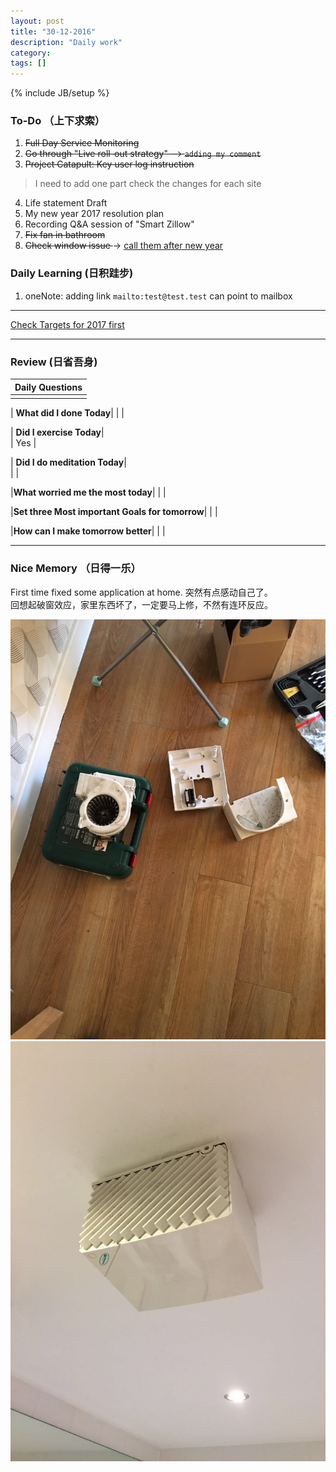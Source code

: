 ```yaml
---
layout: post
title: "30-12-2016"
description: "Daily work"
category: 
tags: []
---
```

{% include JB/setup %}

### To-Do （上下求索）

1. <s>Full Day Service Monitoring</s>  
2. <s>Go through "Live roll-out strategy" --> `adding my comment`</s>
3. <s>Project Catapult: Key user log instruction </s> 
> I need to add one part check the changes for each site   
4. Life statement Draft
5. My new year 2017 resolution plan
6. Recording Q&A session of "Smart Zillow"
7. <s>Fix fan in bathroom</s>
8. <s>Check window issue </s> -> [call them after new year](http://neil526.tripod.com/)

### Daily Learning (日积跬步)
1. oneNote: adding link `mailto:test@test.test` can point to mailbox

--- 

[Check Targets for 2017 first](https://yitianxu.github.io/2016/12/30/resolution-for-2017)

--- 

### Review (日省吾身)

| Daily Questions                   |                                           
|:----------------------------------|
|                                   |

| **What did I done Today**| 
|    |

| **Did I exercise Today**|          
| Yes    |

| **Did I do meditation Today**|          
|     |

|**What worried me the most today**|
|                                |

|**Set three Most important Goals for tomorrow**|
|                                        |

|**How can I make tomorrow better**|
|                          |

--- 

### Nice Memory （日得一乐） 
<p>
First time fixed some application at home. 
突然有点感动自己了。<br />
回想起破窗效应，家里东西坏了，一定要马上修，不然有连环反应。
</p>

![logo](https://github.com/yitianxu/yitianxu.github.io/blob/master/image/2016-12-30-1.jpg?raw=tru)
![logo](https://github.com/yitianxu/yitianxu.github.io/blob/master/image/2016-12-30-2.jpg?raw=tru)
